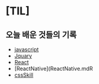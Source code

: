 # [TIL]
## 오늘 배운 것들의 기록
- [javascript](JS.md)  
- [Jquary](Jquary.md)
- [React](React.md)
- [ReactNative](ReactNative.mdR
- [cssSkill](cssSkill.md)
